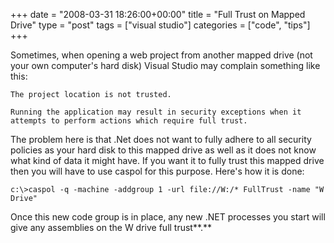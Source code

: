 +++
date = "2008-03-31 18:26:00+00:00"
title = "Full Trust on Mapped Drive"
type = "post"
tags = ["visual studio"]
categories = ["code", "tips"]
+++

Sometimes, when opening a web project from another mapped drive (not your own computer's hard disk) Visual Studio may complain something like this:

    The project location is not trusted.
    
    Running the application may result in security exceptions when it
    attempts to perform actions which require full trust.


The problem here is that .Net does not want to fully adhere to all security policies as your hard disk to this mapped drive as well as it does not know what kind of data it might have. If you want it to fully trust this mapped drive then you will have to use caspol for this purpose. Here's how it is done:

    c:\>caspol -q -machine -addgroup 1 -url file://W:/* FullTrust -name "W Drive"

Once this new code group is in place, any new .NET processes you start will give any assemblies on the W drive full trust**.**
